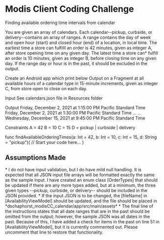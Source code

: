 <h1>Modis Client Coding Challenge</h1>
Finding available ordering time intervals from calendar

 You are given an array of calendars. Each calendar--pickup, curbside, or delivery--contains an array of ranges.
 A range contains the day of week and open hour (start) and closed hour (end) of a location, in local time.
 The earliest time a store can fulfilll an order is 42 minutes, given as integer A,  after store opening time on any given day.
 The latest time a store can* fulfill an order is 10 minutes, given as integer B, before closing time on any given day.
 If the range day or hour is in the past,
 it should be excluded in the output.

 Create an Android app which print below Output on a Fragment at all available hours of a calendar type in 15-minute increments, given as integer
 C, from store open to close on each day.

 Input
 See calendars.json file in Resources folder

 Output
 Friday, December 2, 2021 at 1:15:00 PM Pacific Standard Time
 Friday, December 2, 2021 at 1:30:00 PM Pacific Standard Time
 ...
 ...
 Wednesday, December 15, 2021 at 9:45:00 PM Pacific Standard Time

 Constraints
 A = 42
 B = 10
 C = 15
 D = pickup | curbside | delivery


func findAvailableOrderingTimes(a: Int = 42, b: Int = 10, c: Int = 15, d: String = "pickup"){
// Start your code here...
}

<h2>Assumptions Made</h2>
* I do not have input validation, but I do have mild null handling. It is expected that all JSON
input file arrays will be formatted exactly the same as the sample input. I have created an
enum class [OrderTypes] that should be updated if there are any more types added, but at a minimum,
the three given types --pickup, curbside, or delivery-- should be included in the JSON provided.
* If the input JSON is to be changed, the [fileName] in [AvailabilityViewModel] should be updated,
and the file should be placed in *dschaphorst_modisCC_calendar/app/src/main/assets*
* The final line of the instructions states that all date ranges that are in the past should be
omitted from the output; however, the sample JSON was all dates in the past. Because of this, I
have added a check for items in the past on line 51 in [AvailabilityViewModel], but it is 
currently commented out. Please uncomment that line to restore that functionality.
